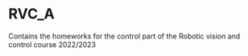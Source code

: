 # RVC_A
Contains the homeworks for the control part of the Robotic vision and control course 2022/2023
